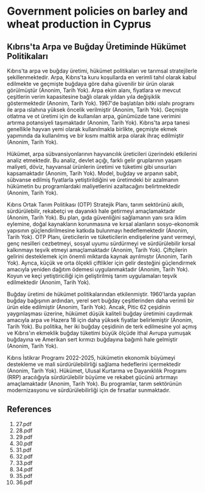 # Government policies on barley and wheat production in Cyprus

## Kıbrıs'ta Arpa ve Buğday Üretiminde Hükümet Politikaları

Kıbrıs'ta arpa ve buğday üretimi, hükümet politikaları ve tarımsal stratejilerle şekillenmektedir. Arpa, Kıbrıs'ta kuru koşullarda en verimli tahıl olarak kabul edilmekte ve geçmişte buğdaya göre daha güvenilir bir ürün olarak görülmüştür (Anonim, Tarih Yok). Arpa ekim alanı, fiyatlara ve mevcut çeşitlerin verim kapasitesine bağlı olarak yıldan yıla değişiklik göstermektedir (Anonim, Tarih Yok). 1967'de başlatılan bitki ıslahı programı ile arpa ıslahına yüksek öncelik verilmiştir (Anonim, Tarih Yok). Geçmişte otlatma ve ot üretimi için de kullanılan arpa, günümüzde tane verimini artırma potansiyeli taşımaktadır (Anonim, Tarih Yok). Kıbrıs'ta arpa tanesi genellikle hayvan yemi olarak kullanılmakla birlikte, geçmişte ekmek yapımında da kullanılmış ve bir kısmı maltlık arpa olarak ihraç edilmiştir (Anonim, Tarih Yok).

Hükümet, arpa sübvansiyonlarının hayvancılık üreticileri üzerindeki etkilerini analiz etmektedir. Bu analiz, devlet açığı, farklı gelir gruplarının yaşam maliyeti, döviz, hayvansal ürünlerin üretimi ve tüketimi gibi unsurları kapsamaktadır (Anonim, Tarih Yok). Model, buğday ve arpanın sabit, sübvanse edilmiş fiyatlarla yetiştirildiğini ve üretimdeki bir azalmanın hükümetin bu programlardaki maliyetlerini azaltacağını belirtmektedir (Anonim, Tarih Yok).

Kıbrıs Ortak Tarım Politikası (OTP) Stratejik Planı, tarım sektörünü akıllı, sürdürülebilir, rekabetçi ve dayanıklı hale getirmeyi amaçlamaktadır (Anonim, Tarih Yok). Bu plan, gıda güvenliğini sağlamanın yanı sıra iklim eylemine, doğal kaynakların korunmasına ve kırsal alanların sosyo-ekonomik yapısının güçlendirilmesine katkıda bulunmayı hedeflemektedir (Anonim, Tarih Yok). OTP Planı, üreticilerin ve tüketicilerin endişelerine yanıt vermeyi, genç nesilleri cezbetmeyi, sosyal uyumu sürdürmeyi ve sürdürülebilir kırsal kalkınmayı teşvik etmeyi amaçlamaktadır (Anonim, Tarih Yok). Çiftçilerin gelirini desteklemek için önemli miktarda kaynak ayrılmıştır (Anonim, Tarih Yok). Ayrıca, küçük ve orta ölçekli çiftlikler için gelir desteğini güçlendirmek amacıyla yeniden dağıtım ödemesi uygulanmaktadır (Anonim, Tarih Yok). Koyun ve keçi yetiştiriciliği için geliştirilmiş tarım uygulamaları teşvik edilmektedir (Anonim, Tarih Yok).

Buğday üretimi de hükümet politikalarından etkilenmiştir. 1960'larda yapılan buğday bağışının ardından, yerel sert buğday çeşitlerinden daha verimli bir ürün elde edilmiştir (Anonim, Tarih Yok). Ancak, Pitic 62 çeşidinin yaygınlaşması üzerine, hükümet düşük kaliteli buğday üretimini caydırmak amacıyla arpa ve Hazera 18 için daha yüksek fiyatlar belirlemiştir (Anonim, Tarih Yok). Bu politika, her iki buğday çeşidinin de terk edilmesine yol açmış ve Kıbrıs'ın ekmeklik buğday tüketimi büyük ölçüde ithal Avrupa yumuşak buğdayına ve Amerikan sert kırmızı buğdayına bağımlı hale gelmiştir (Anonim, Tarih Yok).

Kıbrıs İstikrar Programı 2022-2025, hükümetin ekonomik büyümeyi destekleme ve mali sürdürülebilirliği sağlama hedeflerini içermektedir (Anonim, Tarih Yok). Hükümet, Ulusal Kurtarma ve Dayanıklılık Programı (RRP) aracılığıyla sürdürülebilir büyüme ve rekabet gücünü artırmayı amaçlamaktadır (Anonim, Tarih Yok). Bu programlar, tarım sektörünün modernizasyonu ve sürdürülebilirliği için de fırsatlar sunmaktadır.


## References

1. 27.pdf
2. 28.pdf
3. 29.pdf
4. 30.pdf
5. 31.pdf
6. 32.pdf
7. 33.pdf
8. 34.pdf
9. 35.pdf
10. 36.pdf
